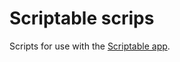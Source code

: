 # Scriptable scrips

Scripts for use with the [Scriptable app](https://itunes.apple.com/us/app/scriptable/id1405459188?mt=12).